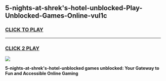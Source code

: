 
## 5-nights-at-shrek's-hotel-unblocked-Play-Unblocked-Games-Online-vul1c
<h3>
<a href="https://premium76.site?title=5-nights-at-shrek's-hotel-unblocked&ref=25A">CLICK TO PLAY</a></h3>
<hr>

<h3>
<a href="https://premium76.site?title=5-nights-at-shrek's-hotel-unblocked&ref=25A">CLICK 2 PLAY</a>
  
</h3>

<a href="https://premium76.site?title=5-nights-at-shrek's-hotel-unblocked&ref=25A"><img src="https://clearcache.store/games.png"></a>


**5-nights-at-shrek's-hotel-unblocked games unblocked: Your Gateway to Fun and Accessible Online Gaming**
